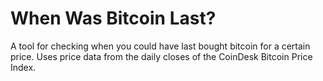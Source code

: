 # When Was Bitcoin Last?
A tool for checking when you could have last bought bitcoin for a certain price. Uses price data from the daily closes of the CoinDesk Bitcoin Price Index.
